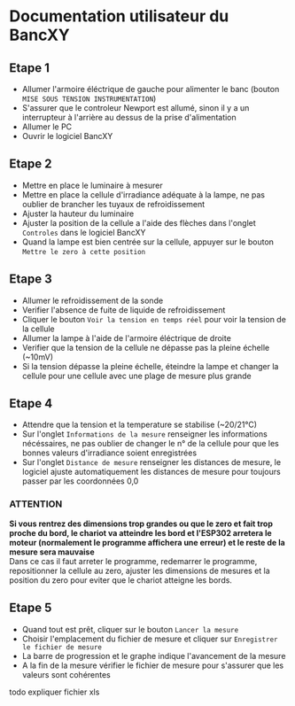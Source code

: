 # Documentation utilisateur du BancXY  

## Etape 1  
- Allumer l'armoire éléctrique de gauche pour alimenter le banc (bouton `MISE SOUS TENSION INSTRUMENTATION`)  
- S'assurer que le controleur Newport est allumé, sinon il y a un interrupteur à l'arrière au dessus de la prise d'alimentation  
- Allumer le PC  
- Ouvrir le logiciel BancXY  

## Etape 2  
- Mettre en place le luminaire à mesurer  
- Mettre en place la cellule d'irradiance adéquate à la lampe, ne pas oublier de brancher les tuyaux de refroidissement  
- Ajuster la hauteur du luminaire  
- Ajuster la position de la cellule a l'aide des flèches dans l'onglet `Controles` dans le logiciel BancXY  
- Quand la lampe est bien centrée sur la cellule, appuyer sur le bouton `Mettre le zero à cette position`  

## Etape 3  
- Allumer le refroidissement de la sonde  
- Verifier l'absence de fuite de liquide de refroidissement  
- Cliquer le bouton `Voir la tension en temps réel` pour voir la tension de la cellule  
- Allumer la lampe à l'aide de l'armoire éléctrique de droite  
- Verifier que la tension de la cellule ne dépasse pas la pleine échelle (~10mV)  
- Si la tension dépasse la pleine échelle, éteindre la lampe et changer la cellule pour une cellule avec une plage de mesure plus grande  
## Etape 4  
- Attendre que la tension et la temperature se stabilise (~20/21°C)  
- Sur l'onglet `Informations de la mesure` renseigner les informations nécéssaires, ne pas oublier de changer le n° de la cellule pour que les bonnes valeurs d'irradiance soient enregistrées  
- Sur l'onglet `Distance de mesure` renseigner les distances de mesure, le logiciel ajuste automatiquement les distances de mesure pour toujours passer par les coordonnées 0,0  

### ATTENTION  
__Si vous rentrez des dimensions trop grandes ou que le zero et fait trop proche du bord, le chariot va atteindre les bord et l'ESP302 arretera le moteur (normalement le programme affichera une erreur) et le reste de la mesure sera mauvaise__  
Dans ce cas il faut arreter le programme, redemarrer le programme, repositionner la cellule au zero, ajuster les dimensions de mesures et la position du zero pour eviter que le chariot atteigne les bords.  
  
## Etape 5  
- Quand tout est prêt, cliquer sur le bouton `Lancer la mesure`  
- Choisir l'emplacement du fichier de mesure et cliquer sur `Enregistrer le fichier de mesure`  
- La barre de progression et le graphe indique l'avancement de la mesure  
- A la fin de la mesure vérifier le fichier de mesure pour s'assurer que les valeurs sont cohérentes  
  
todo expliquer fichier xls
